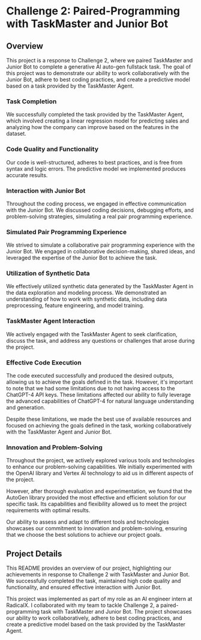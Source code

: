 # Challenge 2: Paired-Programming with TaskMaster and Junior Bot

## Overview

This project is a response to Challenge 2, where we paired TaskMaster and Junior Bot to complete a generative AI auto-gen fullstack task. The goal of this project was to demonstrate our ability to work collaboratively with the Junior Bot, adhere to best coding practices, and create a predictive model based on a task provided by the TaskMaster Agent.



### Task Completion

We successfully completed the task provided by the TaskMaster Agent, which involved creating a linear regression model for predicting sales and analyzing how the company can improve based on the features in the dataset.

### Code Quality and Functionality

Our code is well-structured, adheres to best practices, and is free from syntax and logic errors. The predictive model we implemented produces accurate results.

### Interaction with Junior Bot

Throughout the coding process, we engaged in effective communication with the Junior Bot. We discussed coding decisions, debugging efforts, and problem-solving strategies, simulating a real pair programming experience.

### Simulated Pair Programming Experience

We strived to simulate a collaborative pair programming experience with the Junior Bot. We engaged in collaborative decision-making, shared ideas, and leveraged the expertise of the Junior Bot to achieve the task.


### Utilization of Synthetic Data

We effectively utilized synthetic data generated by the TaskMaster Agent in the data exploration and modeling process. We demonstrated an understanding of how to work with synthetic data, including data preprocessing, feature engineering, and model training.

### TaskMaster Agent Interaction

We actively engaged with the TaskMaster Agent to seek clarification, discuss the task, and address any questions or challenges that arose during the project.

### Effective Code Execution

The code executed successfully and produced the desired outputs, allowing us to achieve the goals defined in the task.
However, it's important to note that we had some limitations due to not having access to the ChatGPT-4 API keys. These limitations affected our ability to fully leverage the advanced capabilities of ChatGPT-4 for natural language understanding and generation.

Despite these limitations, we made the best use of available resources and focused on achieving the goals defined in the task, working collaboratively with the TaskMaster Agent and Junior Bot.


### Innovation and Problem-Solving

Throughout the project, we actively explored various tools and technologies to enhance our problem-solving capabilities. We initially experimented with the OpenAI library and Vertex AI technology to aid us in different aspects of the project.

However, after thorough evaluation and experimentation, we found that the AutoGen library provided the most effective and efficient solution for our specific task. Its capabilities and flexibility allowed us to meet the project requirements with optimal results.

Our ability to assess and adapt to different tools and technologies showcases our commitment to innovation and problem-solving, ensuring that we choose the best solutions to achieve our project goals.


## Project Details

This README provides an overview of our project, highlighting our achievements in response to Challenge 2 with TaskMaster and Junior Bot. We successfully completed the task, maintained high code quality and functionality, and ensured effective interaction with Junior Bot.

This project was implemented as part of my role as an AI engineer intern at RadicalX. I collaborated with my team to tackle Challenge 2, a paired-programming task with TaskMaster and Junior Bot. The project showcases our ability to work collaboratively, adhere to best coding practices, and create a predictive model based on the task provided by the TaskMaster Agent.
